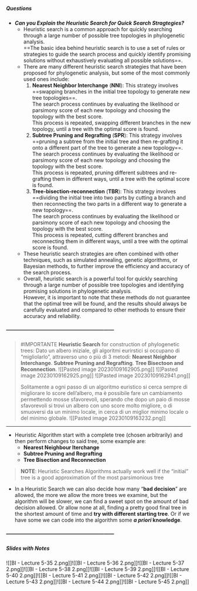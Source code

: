 ##### Questions
- ***Can you Explain the Heuristic Search for Quick Search Stragtegies?***
	- Heuristic search is a common approach for quickly searching through a large number of possible tree topologies in phylogenetic analysis. <br>==The basic idea behind heuristic search is to use a set of rules or strategies to guide the search process and quickly identify promising solutions without exhaustively evaluating all possible solutions==.
	- There are many different heuristic search strategies that have been proposed for phylogenetic analysis, but some of the most commonly used ones include:
	  1. **Nearest Neighbor Interchange** (**NNI**): This strategy involves ==swapping branches in the initial tree topology to generate new tree topologies==. <br>The search process continues by evaluating the likelihood or parsimony score of each new topology and choosing the topology with the best score. <br>This process is repeated, swapping different branches in the new topology, until a tree with the optimal score is found.
	  2. **Subtree Pruning and Regrafting** (**SPR**): This strategy involves ==pruning a subtree from the initial tree and then re-grafting it onto a different part of the tree to generate a new topology==. <br>The search process continues by evaluating the likelihood or parsimony score of each new topology and choosing the topology with the best score. <br>This process is repeated, pruning different subtrees and re-grafting them in different ways, until a tree with the optimal score is found.
	  3. **Tree-bisection-reconnection** (**TBR**): This strategy involves ==dividing the initial tree into two parts by cutting a branch and then reconnecting the two parts in a different way to generate a new topology==. <br>The search process continues by evaluating the likelihood or parsimony score of each new topology and choosing the topology with the best score. <br>This process is repeated, cutting different branches and reconnecting them in different ways, until a tree with the optimal score is found.
	- These heuristic search strategies are often combined with other techniques, such as simulated annealing, genetic algorithms, or Bayesian methods, to further improve the efficiency and accuracy of the search process.
	- Overall, heuristic search is a powerful tool for quickly searching through a large number of possible tree topologies and identifying promising solutions in phylogenetic analysis. <br>However, it is important to note that these methods do not guarantee that the optimal tree will be found, and the results should always be carefully evaluated and compared to other methods to ensure their accuracy and reliability.

##### —————————————————————
> #IMPORTANTE **Heuristic Search** for construction of phylogenetic trees:
> Dato un albero iniziale, gli algoritmi eurirstici si occupano di “migliolarlo”, attraverso uno o più di 3 metodi:
> **Nearest Neighbor Interchange**.
> **Subtree Pruning and Regrafting**.
> **Tree Bisectoon and Reconnection**.
> ![[Pasted image 20230109162905.png]]
> ![[Pasted image 20230109162925.png]]
> ![[Pasted image 20230109162941.png]]
> 
> Solitamente a ogni passo di un algoritmo euristico si cerca sempre di migliorare lo score dell’albero, ma è possibile fare un cambiamento permettendo mosse sfavorevoli, sperando che dopo un paio di mosse sfavorevoli si trovi un albero con uno score molto migliore, o di smuoversi da un minimo locale, in cerca di un miglior minimo locale o del minimo globale.
> ![[Pasted image 20230109163232.png]]

---
- Heuristic Algorithm start with a complete tree (chosen arbitrarily) and then perform changes to said tree, some example are:
	- **Nearest Neighbour Iterchange**
	- **Subtree Pruning and Regrafting**
	- **Tree Bisection and Reconnection**

> **NOTE**: 
> Heuristic Searches Algorithms actually work well if the “initial” tree is a good approximation of the most parsimonious tree


- In a Heuristic Search we can also decide how many “**bad decision**” are allowed, the more we allow the more trees we examine, but the algorithm will be slower, we can find a sweet spot on the amount of bad decision allowed.
  Or allow none at all, finding a pretty good final tree in the shortest amount of time and **try with different starting tree**.
  Or if we have some we can code into the algorithm some ***a priori* knowledge**.
##### —————————————————————
##### Slides with Notes
![[BI - Lecture 5-35 2.png]]![[BI - Lecture 5-36 2.png]]![[BI - Lecture 5-37 2.png]]![[BI - Lecture 5-38 2.png]]![[BI - Lecture 5-39 2.png]]![[BI - Lecture 5-40 2.png]]![[BI - Lecture 5-41 2.png]]![[BI - Lecture 5-42 2.png]]![[BI - Lecture 5-43 2.png]]![[BI - Lecture 5-44 2.png]]![[BI - Lecture 5-45 2.png]]